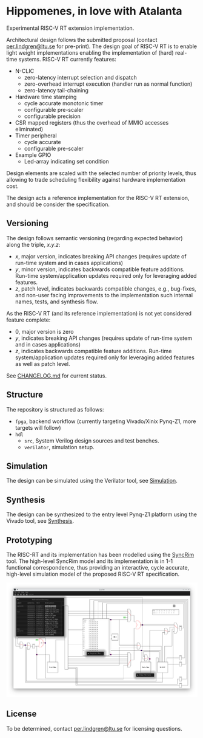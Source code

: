 # Hippomenes, in love with Atalanta

Experimental RISC-V RT extension implementation.

Architectural design follows the submitted proposal (contact per.lindgren@ltu.se for pre-print).
The design goal of RISC-V RT is to enable light weight implementations enabling the implementation of (hard) real-time systems. RISC-V RT currently features:

- N-CLIC 
    - zero-latency interrupt selection and dispatch
    - zero-overhead interrupt execution (handler run as normal function)
    - zero-latency tail-chaining
- Hardware time stamping
    - cycle accurate monotonic timer
    - configurable pre-scaler
    - configurable precision
- CSR mapped registers (thus the overhead of MMIO accesses eliminated)
- Timer peripheral
    - cycle accurate
    - configurable pre-scaler
- Example GPIO
    - Led-array indicating set condition


Design elements are scaled with the selected number of priority levels, thus allowing to trade scheduling flexibility against hardware implementation cost.

The design acts a reference implementation for the RISC-V RT extension, and should be consider the specification. 

## Versioning

The design follows semantic versioning (regarding expected behavior) along the triple, $x$.$y$.$z$:

- $x$, major version, indicates breaking API changes (requires update of run-time system and in cases applications)
- $y$, minor version, indicates backwards compatible feature additions. Run-time system/application updates required only for leveraging added features.
- $z$, patch level, indicates backwards compatible changes, e.g., bug-fixes, and non-user facing improvements to the implementation such internal names, tests, and synthesis flow.

As the RISC-V RT (and its reference implementation) is not yet considered feature complete:

- $0$, major version is zero
- $y$, indicates breaking API changes (requires update of run-time system and in cases applications)
- $z$, indicates backwards compatible feature additions. Run-time system/application updates required only for leveraging added features as well as patch level.

See [CHANGELOG.md](/CHANGELOG.md) for current status.

## Structure

The repository is structured as follows:

- `fpga`, backend workflow (currently targeting Vivado/Xinix Pynq-Z1, more targets will follow)
- `hdl`
  - `src`, System Verilog design sources and test benches. 
  - `verilator`, simulation setup.

## Simulation

The design can be simulated using the Verilator tool, see [Simulation](/hdl/verilator/README.md).

## Synthesis

The design can be synthesized to the entry level Pynq-Z1 platform using the Vivado tool, see [Synthesis](/fpga/README.md).

## Prototyping

The RISC-RT and its implementation has been modelled using the [SyncRim](https://github.com/perlindgren/syncrim/tree/hippomenes) tool. The high-level SyncRim model and its implementation is in 1-1 functional correspondence, thus providing an interactive, cycle accurate, high-level simulation model of the proposed RISC-V RT specification.

![RISC-V RT](SyncRim.png)

## License

To be determined, contact per.lindgren@ltu.se for licensing questions.










